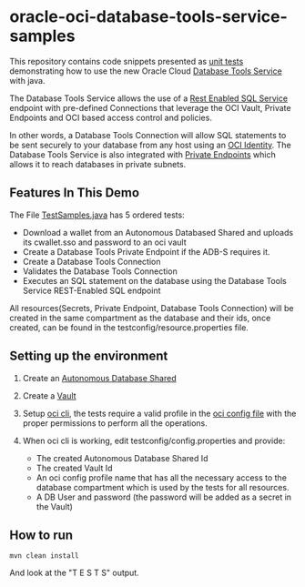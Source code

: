 # oracle-oci-database-tools-service-samples

This repository contains code snippets presented
as [unit tests](src/test/java/nomisvai/TestSamples.java) demonstrating how to use the new Oracle
Cloud [Database Tools Service](https://docs.oracle.com/en-us/iaas/Content/Database-Tools/dbtools_topic-overview.htm)
with java.

The Database Tools Service allows the use of a
[Rest Enabled SQL Service](https://docs.oracle.com/en/database/oracle/oracle-rest-data-services/21.3/aelig/rest-enabled-sql-service.html)
endpoint with pre-defined Connections that leverage the OCI Vault, Private Endpoints and OCI based
access control and policies.

In other words, a Database Tools Connection will allow SQL statements to be sent securely to your
database from any host using
an [OCI Identity](https://docs.oracle.com/en-us/iaas/Content/Identity/Concepts/overview.htm). The
Database Tools Service is also integrated
with [Private Endpoints](https://docs.oracle.com/en/cloud/paas/autonomous-database/adbsa/security-restrict-private-endpoint.html)
which allows it to reach databases in private subnets.

## Features In This Demo

The File [TestSamples.java](src/test/java/nomisvai/TestSamples.java) has 5 ordered tests:

* Download a wallet from an Autonomous Databased Shared and uploads its cwallet.sso and password to
  an oci vault
* Create a Database Tools Private Endpoint if the ADB-S requires it.
* Create a Database Tools Connection
* Validates the Database Tools Connection
* Executes an SQL statement on the database using the Database Tools Service REST-Enabled SQL
  endpoint

All resources(Secrets, Private Endpoint, Database Tools Connection) will be created in the same
compartment as the database and their ids, once created, can be found in the
testconfig/resource.properties file.

## Setting up the environment

1. Create
   an [Autonomous Database Shared](https://docs.oracle.com/en-us/iaas/Content/Database/Tasks/adbcreating.htm)
1. Create
   a [Vault](https://docs.oracle.com/en-us/iaas/Content/KeyManagement/Tasks/managingvaults.htm)
1. Setup [oci cli](https://docs.oracle.com/en-us/iaas/Content/API/Concepts/cliconcepts.htm), the
   tests require a valid profile in
   the [oci config file](https://docs.oracle.com/en-us/iaas/Content/API/Concepts/sdkconfig.htm#SDK_and_CLI_Configuration_File)
   with the proper permissions to perform all the operations.

1. When oci cli is working, edit testconfig/config.properties and provide:
    * The created Autonomous Database Shared Id
    * The created Vault Id
    * An oci config profile name that has all the necessary access to the database compartment which
      is used by the tests for all resources.
    * A DB User and password (the password will be added as a secret in the Vault)

## How to run

```
mvn clean install
```

And look at the  "T E S T S" output.
